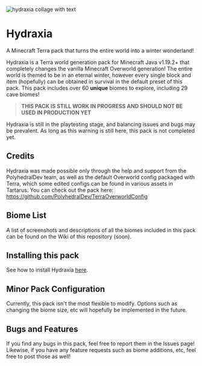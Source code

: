 ![hydraxia collage with text](https://user-images.githubusercontent.com/76827500/202873195-0cf3362b-bb2a-4d55-9758-5768458c3c33.png)

# **Hydraxia**
A Minecraft Terra pack that turns the entire world into a winter wonderland!

Hydraxia is a Terra world generation pack for Minecraft Java v1.19.2+ that completely changes the vanilla Minecraft Overworld generation! The entire world is themed to be in an eternal winter, however every single block and item (hopefully) can be obtained in survival in the default preset of this pack. This pack includes over 60 **unique** biomes to explore, including 29 cave biomes!

> **THIS PACK IS STILL WORK IN PROGRESS AND SHOULD NOT BE USED IN PRODUCTION YET**

Hydraxia is still in the playtesting stage, and balancing issues and bugs may be prevalent. As long as this warning is still here, this pack is not completed yet.

## Credits
Hydraxia was made possible only through the help and support from the PolyhedralDev team, as well as the default Overworld config packaged with Terra, which some edited configs can be found in various assets in Tartarus. You can check out the pack here: https://github.com/PolyhedralDev/TerraOverworldConfig

## Biome List
A list of screenshots and descriptions of all the biomes included in this pack can be found on the Wiki of this repository (soon).

## Installing this pack

See how to install Hydraxia [here](https://github.com/JaddotWuzHere/Hydraxia/wiki/Pack-Installation).

## Minor Pack Configuration
Currently, this pack isn't the most flexible to modify. Options such as changing the biome size, etc will hopefully be implemented in the future.

## Bugs and Features
If you find any bugs in this pack, feel free to report them in the Issues page! Likewise, if you have any feature requests such as biome additions, etc, feel free to post those as well!
